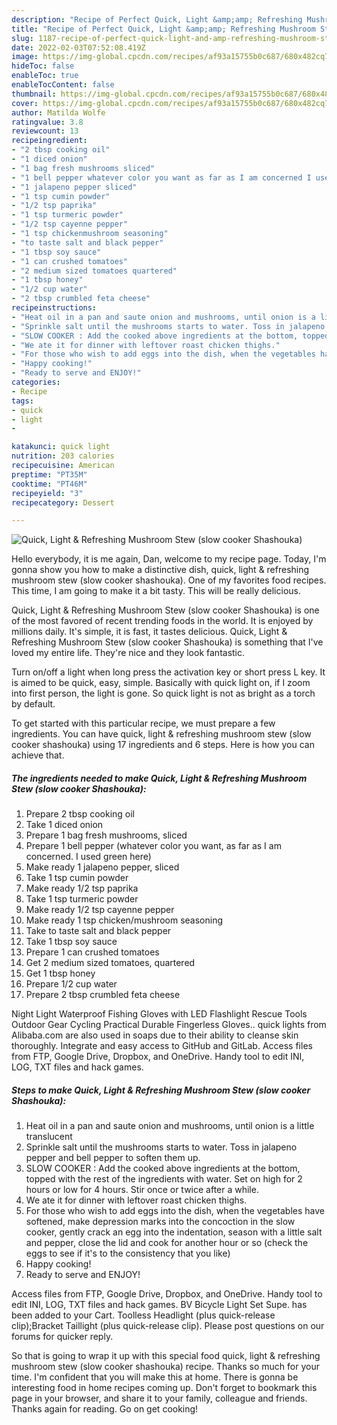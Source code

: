 ```yaml
---
description: "Recipe of Perfect Quick, Light &amp;amp; Refreshing Mushroom Stew (slow cooker Shashouka)"
title: "Recipe of Perfect Quick, Light &amp;amp; Refreshing Mushroom Stew (slow cooker Shashouka)"
slug: 1187-recipe-of-perfect-quick-light-and-amp-refreshing-mushroom-stew-slow-cooker-shashouka
date: 2022-02-03T07:52:08.419Z
image: https://img-global.cpcdn.com/recipes/af93a15755b0c687/680x482cq70/quick-light-refreshing-mushroom-stew-slow-cooker-shashouka-recipe-main-photo.jpg
hideToc: false
enableToc: true
enableTocContent: false
thumbnail: https://img-global.cpcdn.com/recipes/af93a15755b0c687/680x482cq70/quick-light-refreshing-mushroom-stew-slow-cooker-shashouka-recipe-main-photo.jpg
cover: https://img-global.cpcdn.com/recipes/af93a15755b0c687/680x482cq70/quick-light-refreshing-mushroom-stew-slow-cooker-shashouka-recipe-main-photo.jpg
author: Matilda Wolfe
ratingvalue: 3.8
reviewcount: 13
recipeingredient:
- "2 tbsp cooking oil"
- "1 diced onion"
- "1 bag fresh mushrooms sliced"
- "1 bell pepper whatever color you want as far as I am concerned I used green here"
- "1 jalapeno pepper sliced"
- "1 tsp cumin powder"
- "1/2 tsp paprika"
- "1 tsp turmeric powder"
- "1/2 tsp cayenne pepper"
- "1 tsp chickenmushroom seasoning"
- "to taste salt and black pepper"
- "1 tbsp soy sauce"
- "1 can crushed tomatoes"
- "2 medium sized tomatoes quartered"
- "1 tbsp honey"
- "1/2 cup water"
- "2 tbsp crumbled feta cheese"
recipeinstructions:
- "Heat oil in a pan and saute onion and mushrooms, until onion is a little translucent"
- "Sprinkle salt until the mushrooms starts to water. Toss in jalapeno pepper and bell pepper to soften them up."
- "SLOW COOKER : Add the cooked above ingredients at the bottom, topped with the rest of the ingredients with water. Set on high for 2 hours or low for 4 hours. Stir once or twice after a while."
- "We ate it for dinner with leftover roast chicken thighs."
- "For those who wish to add eggs into the dish, when the vegetables have softened, make depression marks into the concoction in the slow cooker, gently crack an egg into the indentation, season with a little salt and pepper, close the lid and cook for another hour or so (check the eggs to see if it&#39;s to the consistency that you like)"
- "Happy cooking!"
- "Ready to serve and ENJOY!"
categories:
- Recipe
tags:
- quick
- light
- 

katakunci: quick light  
nutrition: 203 calories
recipecuisine: American
preptime: "PT35M"
cooktime: "PT46M"
recipeyield: "3"
recipecategory: Dessert

---
```



![Quick, Light &amp; Refreshing Mushroom Stew (slow cooker Shashouka)](https://img-global.cpcdn.com/recipes/af93a15755b0c687/680x482cq70/quick-light-refreshing-mushroom-stew-slow-cooker-shashouka-recipe-main-photo.jpg)

Hello everybody, it is me again, Dan, welcome to my recipe page. Today, I'm gonna show you how to make a distinctive dish, quick, light &amp; refreshing mushroom stew (slow cooker shashouka). One of my favorites food recipes. This time, I am going to make it a bit tasty. This will be really delicious.

Quick, Light &amp; Refreshing Mushroom Stew (slow cooker Shashouka) is one of the most favored of recent trending foods in the world. It is enjoyed by millions daily. It's simple, it is fast, it tastes delicious. Quick, Light &amp; Refreshing Mushroom Stew (slow cooker Shashouka) is something that I've loved my entire life. They're nice and they look fantastic.

Turn on/off a light when long press the activation key or short press L key. It is aimed to be quick, easy, simple. Basically with quick light on, if I zoom into first person, the light is gone. So quick light is not as bright as a torch by default.


To get started with this particular recipe, we must prepare a few ingredients. You can have quick, light &amp; refreshing mushroom stew (slow cooker shashouka) using 17 ingredients and 6 steps. Here is how you can achieve that.

<!--inarticleads1-->

##### The ingredients needed to make Quick, Light &amp; Refreshing Mushroom Stew (slow cooker Shashouka):

1. Prepare 2 tbsp cooking oil
1. Take 1 diced onion
1. Prepare 1 bag fresh mushrooms, sliced
1. Prepare 1 bell pepper (whatever color you want, as far as I am concerned. I used green here)
1. Make ready 1 jalapeno pepper, sliced
1. Take 1 tsp cumin powder
1. Make ready 1/2 tsp paprika
1. Take 1 tsp turmeric powder
1. Make ready 1/2 tsp cayenne pepper
1. Make ready 1 tsp chicken/mushroom seasoning
1. Take to taste salt and black pepper
1. Take 1 tbsp soy sauce
1. Prepare 1 can crushed tomatoes
1. Get 2 medium sized tomatoes, quartered
1. Get 1 tbsp honey
1. Prepare 1/2 cup water
1. Prepare 2 tbsp crumbled feta cheese


Night Light Waterproof Fishing Gloves with LED Flashlight Rescue Tools Outdoor Gear Cycling Practical Durable Fingerless Gloves.. quick lights from Alibaba.com are also used in soaps due to their ability to cleanse skin thoroughly. Integrate and easy access to GitHub and GitLab. Access files from FTP, Google Drive, Dropbox, and OneDrive. Handy tool to edit INI, LOG, TXT files and hack games. 

<!--inarticleads2-->

##### Steps to make Quick, Light &amp; Refreshing Mushroom Stew (slow cooker Shashouka):

1. Heat oil in a pan and saute onion and mushrooms, until onion is a little translucent
1. Sprinkle salt until the mushrooms starts to water. Toss in jalapeno pepper and bell pepper to soften them up.
1. SLOW COOKER : Add the cooked above ingredients at the bottom, topped with the rest of the ingredients with water. Set on high for 2 hours or low for 4 hours. Stir once or twice after a while.
1. We ate it for dinner with leftover roast chicken thighs.
1. For those who wish to add eggs into the dish, when the vegetables have softened, make depression marks into the concoction in the slow cooker, gently crack an egg into the indentation, season with a little salt and pepper, close the lid and cook for another hour or so (check the eggs to see if it&#39;s to the consistency that you like)
1. Happy cooking!
1. Ready to serve and ENJOY!

Access files from FTP, Google Drive, Dropbox, and OneDrive. Handy tool to edit INI, LOG, TXT files and hack games. BV Bicycle Light Set Supe. has been added to your Cart. Toolless Headlight (plus quick-release clip);Bracket Taillight (plus quick-release clip). Please post questions on our forums for quicker reply. 

So that is going to wrap it up with this special food quick, light &amp; refreshing mushroom stew (slow cooker shashouka) recipe. Thanks so much for your time. I'm confident that you will make this at home. There is gonna be interesting food in home recipes coming up. Don't forget to bookmark this page in your browser, and share it to your family, colleague and friends. Thanks again for reading. Go on get cooking!
